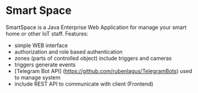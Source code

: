 #  Smart Space
SmartSpace is a Java Enterprise Web Application for manage your smart home or other IoT staff.
Features:
* simple WEB interface
* authorization and role based authentication
* zones (parts of controlled object) include triggers and cameras
* triggers generate events
* [Telegram Bot API] (https://github.com/rubenlagus/TelegramBots) used to manage system
* include REST API to communicate with client (Frontend)
